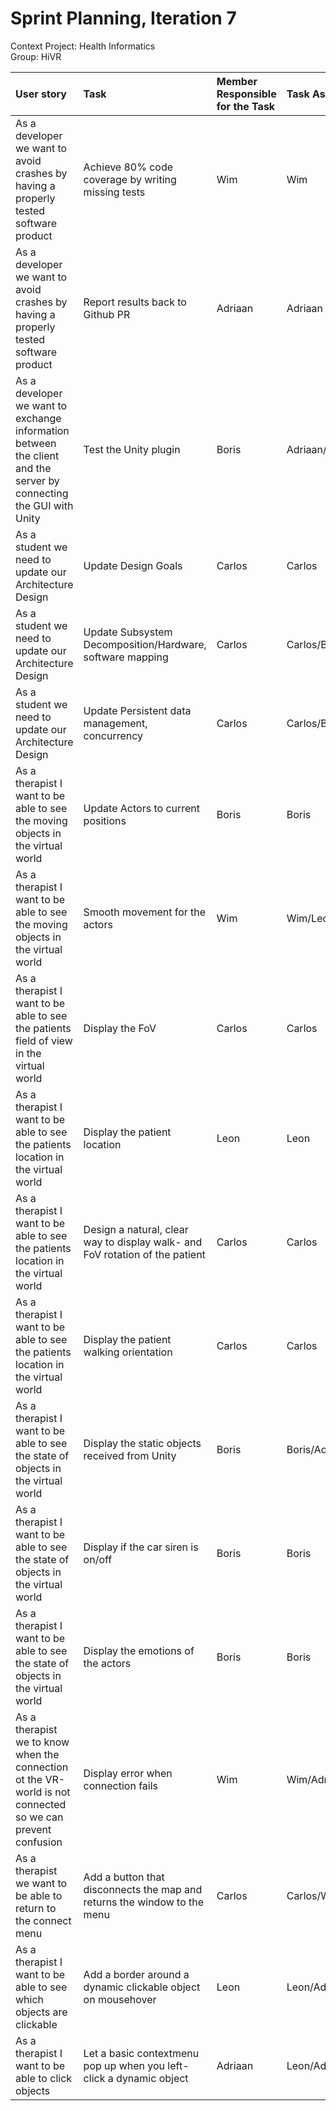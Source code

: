 # Sprint Planning, Iteration 7

Context Project: Health Informatics  
Group: HiVR

| User story | Task | Member Responsible for the Task | Task Assigned to | Estimated Effort per Task | Priority(A-E) | Reason |
| :--------- | :--- | :------------------------------ | :--------------- | :------------------------ | :------------ | :---- |
| As a developer we want to avoid crashes by having a properly tested software product | Achieve 80% code coverage by writing missing tests |Wim | Wim | 6 | B | |
| As a developer we want to avoid crashes by having a properly tested software product | Report results back to Github PR | Adriaan | Adriaan | 2 | C | |
| As a developer we want to exchange information between the client and the server by connecting the GUI with Unity | Test the Unity plugin  | Boris | Adriaan/Boris | 8 | B | | 
| As a student we need to update our Architecture Design | Update Design Goals | Carlos | Carlos | 2 | B | |
| As a student we need to update our Architecture Design | Update Subsystem Decomposition/Hardware, software mapping | Carlos | Carlos/Boris | 2 | B | |
| As a student we need to update our Architecture Design | Update Persistent data management, concurrency | Carlos | Carlos/Boris | 2 | B | |
| As a therapist I want to be able to see the moving objects in the virtual world | Update Actors to current positions | Boris | Boris | 6 | A | |
| As a therapist I want to be able to see the moving objects in the virtual world | Smooth movement for the actors | Wim | Wim/Leon | 10 | C |  |
| As a therapist I want to be able to see the patients field of view in the virtual world | Display the FoV | Carlos | Carlos | 4 | C | |
| As a therapist I want to be able to see the patients location in the virtual world | Display the patient location | Leon | Leon | 16 | A | |
| As a therapist I want to be able to see the patients location in the virtual world | Design a natural, clear way to display walk- and FoV rotation of the patient | Carlos | Carlos | 4 | C | |
| As a therapist I want to be able to see the patients location in the virtual world | Display the patient walking orientation | Carlos | Carlos | 4 | C | |
| As a therapist I want to be able to see the state of objects in the virtual world | Display the static objects received from Unity | Boris | Boris/Adriaan/Leon | 16 | A | |
| As a therapist I want to be able to see the state of objects in the virtual world | Display if the car siren is on/off | Boris | Boris | 2 | D | |
| As a therapist I want to be able to see the state of objects in the virtual world | Display the emotions of the actors | Boris | Boris | 4 | D | |
| As a therapist we to know when the connection ot the VR-world is not connected so we can prevent confusion | Display error when connection fails | Wim | Wim/Adriaan | 5 | C | |
| As a therapist we want to be able to return to the connect menu  | Add a button that disconnects the map and returns the window to the menu | Carlos | Carlos/Wim | 6 | D | |
| As a therapist I want to be able to see which objects are clickable | Add a border around a dynamic clickable object on mousehover | Leon | Leon/Adriaan | 4 | E | |
| As a therapist I want to be able to click objects | Let a basic contextmenu pop up when you left-click a dynamic object | Adriaan | Leon/Adriaan | 4 | E | |
